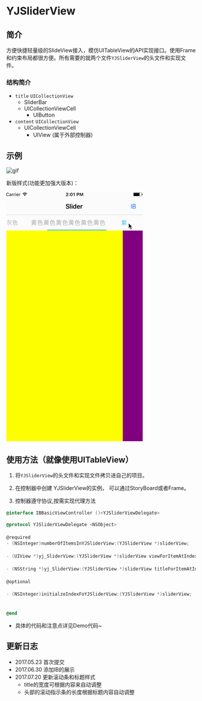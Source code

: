 # YJSliderView

## 简介
方便快捷轻量级的SlideView接入，模仿UITableView的API实现接口。使用Frame和约束布局都很方便。所有需要的就两个文件`YJSliderView`的头文件和实现文件。

### 结构简介

 * `title` `UICollectionView`
 	* SliderBar
 	* UICollectionViewCell
 		* UIButton 
 * `content` `UICollectionView`
 	* UICollectionViewCell
 		* UIView (属于外部控制器)
 


## 示例

![gif](http://o8ajh91ch.bkt.clouddn.com/Slider.gif)

新版样式(功能更加强大版本)：

![gif](https://github.com/HuyangJake/YJSliderView/blob/master/silderNew.gif?raw=true)

## 使用方法（就像使用UITableView）

1. 将`YJSliderView`的头文件和实现文件拷贝进自己的项目。
2. 在控制器中创建 YJSliderView的实例， 可以通过StoryBoard或者Frame。



3. 控制器遵守协议,按需实现代理方法 

``` objectivec
@interface IBBasicViewController ()<YJSliderViewDelegate> 
```

``` objectivec
@protocol YJSliderViewDelegate <NSObject>

@required
- (NSInteger)numberOfItemsInYJSliderView:(YJSliderView *)sliderView;

- (UIView *)yj_SliderView:(YJSliderView *)sliderView viewForItemAtIndex:(NSInteger)index;

- (NSString *)yj_SliderView:(YJSliderView *)sliderView titleForItemAtIndex:(NSInteger)index;

@optional

- (NSInteger)initialzeIndexFoYJSliderView:(YJSliderView *)sliderView;


@end
```
* 	具体的代码和注意点详见Demo代码~


## 更新日志
* 2017.05.23 首次提交
* 2017.06.30 添加IB的展示
* 2017.07.20 更新滚动条和标题样式
	* title的宽度可根据内容来自动调整
	* 头部的滚动指示条的长度根据标题内容自动调整 